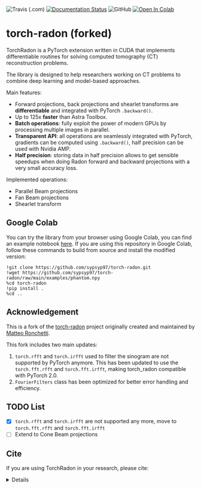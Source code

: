 ![Travis (.com)](https://img.shields.io/travis/com/matteo-ronchetti/torch-radon)
[![Documentation Status](https://readthedocs.org/projects/torch-radon/badge/?version=latest)](http://torch-radon.readthedocs.io/?badge=latest)
![GitHub](https://img.shields.io/github/license/matteo-ronchetti/torch-radon)
[![Open In Colab](https://colab.research.google.com/assets/colab-badge.svg)](https://colab.research.google.com/drive/1A8axh4TMn8C7v4velMgDeovncDKDUXf8?usp=sharing)



# torch-radon (forked)

TorchRadon is a PyTorch extension written in CUDA that implements differentiable routines
for solving computed tomography (CT) reconstruction problems.

The library is designed to help researchers working on CT problems to combine deep learning
and model-based approaches.

Main features:
 - Forward projections, back projections and shearlet transforms are **differentiable** and
 integrated with PyTorch `.backward()`.
 - Up to 125x **faster** than Astra Toolbox.
 - **Batch operations**: fully exploit the power of modern GPUs by processing multiple images
 in parallel.
 - **Transparent API**: all operations are seamlessly integrated with PyTorch, 
  gradients can  be  computed using `.backward()`,  half precision can be used with Nvidia AMP.
 - **Half precision**: storing data in half precision allows to get sensible speedups 
 when  doing  Radon  forward  and  backward projections with a very small accuracy loss.
 
Implemented operations:
 - Parallel Beam projections
 - Fan Beam projections
 - Shearlet transform
 
## Google Colab

You can try the library from your browser using Google Colab, you can find an example
notebook [here](https://colab.research.google.com/drive/1A8axh4TMn8C7v4velMgDeovncDKDUXf8?usp=sharing).
If you are using this repository in Google Colab, follow these commands to build from source and install the modified version:

```
!git clone https://github.com/sypsyp97/torch-radon.git
!wget https://github.com/sypsyp97/torch-radon/raw/main/examples/phantom.npy
%cd torch-radon
!pip install .
%cd ..
```

## Acknowledgement

This is a fork of the [torch-radon](https://github.com/matteo-ronchetti/torch-radon.git) project originally created and maintained by [Matteo Ronchetti](https://github.com/matteo-ronchetti). 

This fork includes two main updates:
1. `torch.rfft` and `torch.irfft` used to filter the sinogram are not supported by PyTorch anymore. This has been updated to use the `torch.fft.rfft` and `torch.fft.irfft`, making torch_radon compatible with PyTorch 2.0.
2. `FourierFilters` class has been optimized for better error handling and efficiency.

## TODO List

- [x] `torch.rfft` and `torch.irfft` are not supported any more, move to `torch.fft.rfft` and `torch.fft.irfft`
- [ ] Extend to Cone Beam projections

## Cite

If you are using TorchRadon in your research, please cite:
<details>

```
@article{torch_radon,
Author = {Matteo Ronchetti},
Title = {TorchRadon: Fast Differentiable Routines for Computed Tomography},
Year = {2020},
Eprint = {arXiv:2009.14788},
journal={arXiv preprint arXiv:2009.14788},
}
